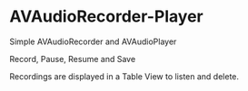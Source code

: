 # AVAudioRecorder-Player

Simple AVAudioRecorder and AVAudioPlayer

Record, Pause, Resume and Save

Recordings are displayed in a Table View to listen and delete.


